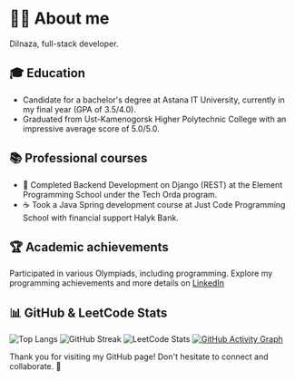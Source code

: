 # 👩‍💻 About me 

Dilnaza, full-stack developer.

## 🎓 Education 

- Candidate for a bachelor's degree at Astana IT University, currently in my final year (GPA of 3.5/4.0).
- Graduated from Ust-Kamenogorsk Higher Polytechnic College with an impressive average score of 5.0/5.0.

## 📚 Professional courses 

- 🐍 Completed Backend Development on Django (REST) ​​at the Element Programming School under the Tech Orda program.
- ☕ Took a Java Spring development course at Just Code Programming School with financial support Halyk Bank.

## 🏆 Academic achievements 

Participated in various Olympiads, including programming. Explore my programming achievements and more details on [LinkedIn](https://www.linkedin.com/in/dilnaza-baidakhanova/)

## 📊 GitHub & LeetCode Stats 

![Top Langs](https://github-readme-stats.vercel.app/api/top-langs/?username=dillnaza&layout=compact&langs_count=6&theme=radical)
![GitHub Streak](https://github-readme-streak-stats.herokuapp.com/?user=dillnaza&theme=radical)
![LeetCode Stats](https://leetcard.jacoblin.cool/dillnazza)
[![GitHub Activity Graph](https://github-readme-activity-graph.vercel.app/graph?username=dillnaza&theme=github)](https://github.com/dillnaza)

Thank you for visiting my GitHub page! Don't hesitate to connect and collaborate. 🚀
